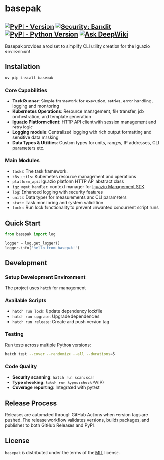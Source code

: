 # basepak

[![PyPI - Version](https://img.shields.io/pypi/v/basepak.svg)](https://pypi.org/project/basepak)
[![Security: Bandit](https://img.shields.io/badge/security-bandit-green.svg)](https://bandit.readthedocs.io/en/latest/)
[![PyPI - Python Version](https://img.shields.io/pypi/pyversions/basepak.svg)](https://pypi.org/project/basepak)
[![Ask DeepWiki](https://deepwiki.com/badge.svg)](https://deepwiki.com/tomaDev/basepak)
-----

Basepak provides a toolset to simplify CLI utility creation for the Iguazio environment

## Installation

```console
uv pip install basepak
```

### Core Capabilities
- **Task Runner**: Simple framework for execution, retries, error handling, logging and monitoring
- **Kubernetes Operations**: Resource management, file transfer, job orchestration, and template generation
- **Iguazio Platform client**: HTTP API client with session management and retry logic
- **Logging module**: Centralized logging with rich output formatting and sensitive data masking
- **Data Types & Utilities**: Custom types for units, ranges, IP addresses, CLI parameters etc.

### Main Modules
- `tasks`: The task framework.
- `k8s_utils`: Kubernetes resource management and operations
- `platform_api`: Iguazio platform HTTP API abstract class
- `igz_mgmt_handler`: context manager for [Iguazio Management SDK](https://iguazio.github.io/igz-mgmt-sdk/)
- `log`: Enhanced logging with security features
- `units`: Data types for measurements and CLI parameters
- `stats`: Task monitoring and system validation
- `locks`: Run lock functionality to prevent unwanted concurrent script runs


## Quick Start

```python
from basepak import log

logger = log.get_logger()
logger.info('hello from basepak!')
```

## Development

### Setup Development Environment

The project uses `hatch` for management

### Available Scripts
- `hatch run lock`: Update dependency lockfile
- `hatch run upgrade`: Upgrade dependencies
- `hatch run release`: Create and push version tag

### Testing 

Run tests across multiple Python versions:
```bash
hatch test --cover --randomize --all --durations=5
```

### Code Quality

- **Security scanning**: `hatch run scan:scan`
- **Type checking**: `hatch run types:check` (WIP)
- **Coverage reporting**: Integrated with pytest

## Release Process

Releases are automated through GitHub Actions when version tags are pushed. The release workflow validates versions, builds packages, and publishes to both GitHub Releases and PyPI.

## License

`basepak` is distributed under the terms of the [MIT](https://spdx.org/licenses/MIT.html) license.
